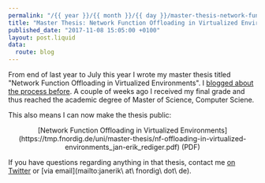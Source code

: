 ```yaml
---
permalink: "/{{ year }}/{{ month }}/{{ day }}/master-thesis-network-function-offloading-in-virtualized-environments"
title: "Master Thesis: Network Function Offloading in Virtualized Environments"
published_date: "2017-11-08 15:05:00 +0100"
layout: post.liquid
data:
  route: blog
---
```

From end of last year to July this year I wrote my master thesis titled "Network Function Offloading in Virtualized Environments".
I [blogged about the process before](/2017/07/09/how-to-write-a-master-thesis/index.html).
A couple of weeks ago I received my final grade and thus reached the academic degree of Master of Science, Computer Sciene.

This also means I can now make the thesis public:

<center>
[Network Function Offloading in Virtualized Environments](https://tmp.fnordig.de/uni/master-thesis/nf-offloading-in-virtualized-environments_jan-erik_rediger.pdf) (PDF)
</center>

If you have questions regarding anything in that thesis, contact me [on Twitter](https://twitter.com/badboy_) or [via email](mailto:janerik\ at\ fnordig\ dot\ de).
